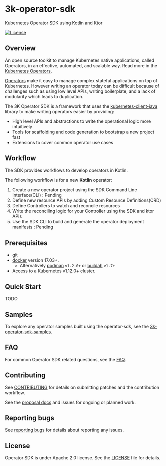 # 3k-operator-sdk
Kubernetes Operator SDK using Kotlin and Ktor

[![License](http://img.shields.io/:license-apache-blue.svg)](http://www.apache.org/licenses/LICENSE-2.0.html)

## Overview

An open source toolkit to manage Kubernetes native applications, called Operators, in an effective, automated, and scalable way. Read more in the [Kubernetes Operators][of-blog].

[Operators][operator_link] make it easy to manage complex stateful applications on top of Kubernetes. However writing an operator today can be difficult because of challenges such as using low level APIs, writing boilerplate, and a lack of modularity which leads to duplication.

The 3K Operator SDK is a framework that uses the [kubernetes-client-java][kubernetes_client_java_link] library to make writing operators easier by providing:
- High level APIs and abstractions to write the operational logic more intuitively
- Tools for scaffolding and code generation to bootstrap a new project fast
- Extensions to cover common operator use cases

## Workflow

The SDK provides workflows to develop operators in Kotlin.

The following workflow is for a new **Kotlin** operator:
1. Create a new operator project using the SDK Command Line Interface(CLI) : Pending
2. Define new resource APIs by adding Custom Resource Definitions(CRD)
3. Define Controllers to watch and reconcile resources
4. Write the reconciling logic for your Controller using the SDK and ktor APIs
5. Use the SDK CLI to build and generate the operator deployment manifests : Pending

## Prerequisites

- [git][git_tool]
- [docker][docker_tool] version 17.03+.
  - Alternatively [podman][podman_tool] `v1.2.0+` or [buildah][buildah_tool] `v1.7+`
- Access to a Kubernetes v1.12.0+ cluster.

## Quick Start

TODO

## Samples

To explore any operator samples built using the operator-sdk, see the [3k-operator-sdk-samples][samples].

## FAQ

For common Operator SDK related questions, see the [FAQ][faq].

## Contributing

See [CONTRIBUTING][contrib] for details on submitting patches and the contribution workflow.

See the [proposal docs][proposals_docs] and issues for ongoing or planned work.

## Reporting bugs

See [reporting bugs][bug_guide] for details about reporting any issues.

## License

Operator SDK is under Apache 2.0 license. See the [LICENSE][license_file] file for details.

[install_guide]: ./doc/user/install-operator-sdk.md
[operator_link]: https://coreos.com/operators/
[kubernetes_client_java_link]: https://github.com/kubernetes-client/java
[proposals_docs]: ./doc/proposals
[sdk_cli_ref]: ./doc/sdk-cli-reference.md
[guide]: ./doc/user-guide.md
[samples]: https://github.com/brvith/3k-operator-sdk/tree/master/sample-app
[of-home]: https://github.com/operator-framework
[of-blog]: https://www.ibm.com/cloud/blog/new-builders/being-frugal-with-kubernetes-operators
[contrib]: ./CONTRIBUTING.MD
[bug_guide]:./doc/dev/reporting_bugs.md
[license_file]:./LICENSE
[git_tool]:https://git-scm.com/downloads
[go_tool]:https://golang.org/dl/
[mercurial_tool]:https://www.mercurial-scm.org/downloads
[docker_tool]:https://docs.docker.com/install/
[podman_tool]:https://github.com/containers/libpod/blob/master/install.md
[buildah_tool]:https://github.com/containers/buildah/blob/master/install.md
[kubectl_tool]:https://kubernetes.io/docs/tasks/tools/install-kubectl/
[faq]: ./doc/faq.md
[getting_started]: https://github.com/operator-framework/getting-started/blob/master/README.md
